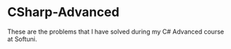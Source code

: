 # CSharp-Advanced
These are the problems that I have solved during my C# Advanced course at Softuni.
